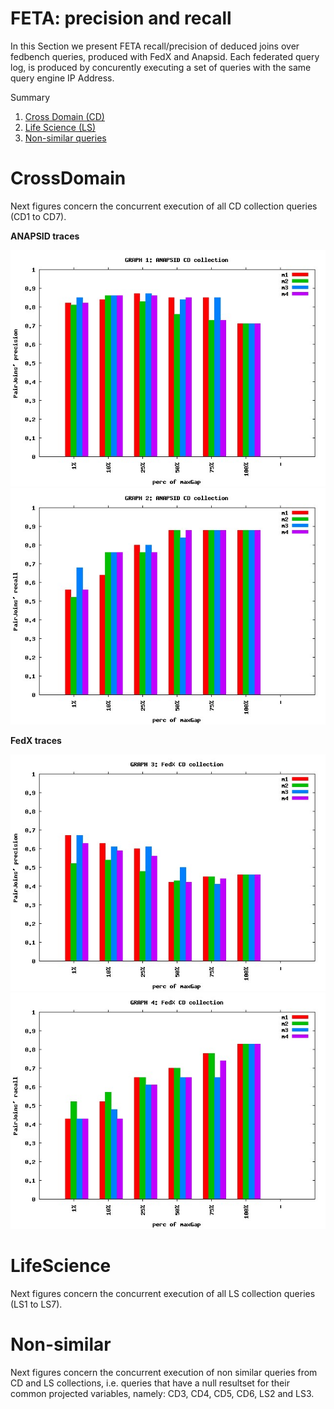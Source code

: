 # FETA: precision and recall

In this Section we present FETA recall/precision of deduced joins over fedbench queries, produced with FedX and Anapsid.
Each federated query log, is produced by concurently executing a set of queries with the same query engine IP Address.

Summary

1. [Cross Domain (CD)](https://github.com/coumbaya/feta/blob/master/fedbench_precision_recall#crossdomain)
2. [Life Science (LS)](https://github.com/coumbaya/feta/blob/master/fedbench_precision_recall#lifescience)
3. [Non-similar queries](https://github.com/coumbaya/feta/blob/master/fedbench_precision_recall#non-smilar)

# CrossDomain

Next figures concern the concurrent execution of all CD collection queries (CD1 to CD7).

**ANAPSID traces**

![GitHub Logo](https://github.com/coumbaya/feta/blob/master/execution_figures/ANAPSID_CD_pairJoins_precision_all_traces.jpeg)
![GitHub Logo](https://github.com/coumbaya/feta/blob/master/execution_figures/ANAPSID_CD_pairJoins_recall_all_mixages.jpeg)


**FedX traces**

![GitHub Logo](https://github.com/coumbaya/feta/blob/master/execution_figures/FEDX_CD_pairJoins_precision_all_mixages.jpeg)
![GitHub Logo](https://github.com/coumbaya/feta/blob/master/execution_figures/FEDX_CD_pairJoins_recall_all_mixages.jpeg)

# LifeScience

Next figures concern the concurrent execution of all LS collection queries (LS1 to LS7).


# Non-similar

Next figures concern the concurrent execution of non similar queries from CD and LS collections, i.e. queries that have a null resultset for their common projected variables, namely: CD3, CD4, CD5, CD6, LS2 and LS3.
